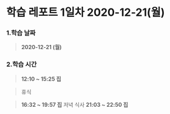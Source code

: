 # **학습 레포트 1일차 2020-12-21(월)**
### **1.학습 날짜**
> **2020-12-21 (월)**
### **2.학습 시간**
> **12:10 ~ 15:25 집**

> 휴식


> **16:32 ~ 19:57 집**
> 저녁 식사
> **21:03 ~ 22:50 집**